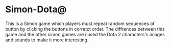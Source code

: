# Simon-Dota@
This is a Simon game which players must repeat random sequences of button by clicking the buttons in corretct order.
The diffrences between this game and the other simon games are i used the Dota 2 characters's images and sounds to make it more interesting.


